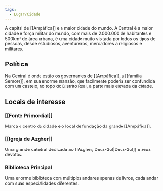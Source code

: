 ```yaml
---
tags:
  - Lugar/Cidade
---
```

A capital de [[Ampáfica]] e a maior cidade do mundo. A Central é a maior cidade e força militar do mundo, com mais de 2.000.000 de habitantes e 500km² de área urbana, é uma cidade muito visitada por todos os tipos de pessoas, desde estudiosos, aventureiros, mercadores a religiosos e militares.

## Política

Na Central é onde estão os governantes de [[Ampáfica]], a [[família Semore]], em sua enorme mansão, que facilmente poderia ser confundida com um castelo, no topo do Distrito Real, a parte mais elevada da cidade.

## Locais de interesse
### [[Fonte Primordial]]
Marca o centro da cidade e o local de fundação da grande [[Ampáfica]].

### [[Igreja de Azgher]]
Uma grande catedral dedicada ao [[Azgher, Deus-Sol|Deus-Sol]] e seus devotos.

### Biblioteca Principal
Uma enorme biblioteca com múltiplos andares apenas de livros, cada andar com suas especialidades diferentes.
